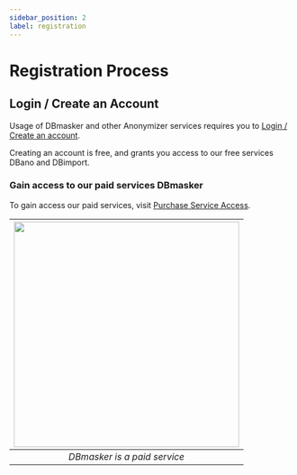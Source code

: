 ```yaml
---
sidebar_position: 2
label: registration
---
```


# Registration Process


## Login / Create an Account

Usage of DBmasker and other Anonymizer services requires you to [Login / Create an account](https://anonymizer.esito.no/auth).

Creating an account is free, and grants you access to our free services DBano and DBimport.

### Gain access to our paid services DBmasker

To gain access our paid services, visit [Purchase Service Access](https://anonymizer.esito.no/products).

| <img src="/img/docs/purchase_products.png" width="400" /> |
|:--:|
| *DBmasker is a paid service* |
